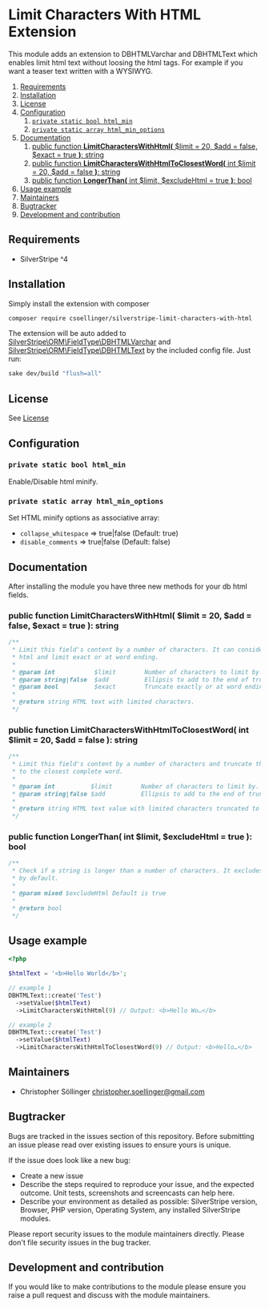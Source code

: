 # Limit Characters With HTML Extension

This module adds an extension to DBHTMLVarchar and DBHTMLText which enables limit html text without loosing the html tags. For example if you want a teaser text written with a WYSIWYG.

1. [Requirements](#requirements)
2. [Installation](#installation)
3. [License](#license)
4. [Configuration](#configuration)
   1. [`private static bool html_min`](#private-static-bool-html_min)
   2. [`private static array html_min_options`](#private-static-array-html_min_options)
5. [Documentation](#documentation)
   1. [public function **LimitCharactersWithHtml(** $limit = 20, $add = false, $exact = true **)**: string](#public-function-limitcharacterswithhtml-limit--20-add--false-exact--true--string)
   2. [public function **LimitCharactersWithHtmlToClosestWord(** int $limit = 20, $add = false **)**: string](#public-function-limitcharacterswithhtmltoclosestword-int-limit--20-add--false--string)
   3. [public function **LongerThan(** int $limit, $excludeHtml = true **)**: bool](#public-function-longerthan-int-limit-excludehtml--true--bool)
6. [Usage example](#usage-example)
7. [Maintainers](#maintainers)
8. [Bugtracker](#bugtracker)
9. [Development and contribution](#development-and-contribution)

## Requirements

* SilverStripe ^4

## Installation

Simply install the extension with composer

```bash
composer require csoellinger/silverstripe-limit-characters-with-html
```

The extension will be auto added to [SilverStripe\ORM\FieldType\DBHTMLVarchar](https://github.com/silverstripe/silverstripe-framework/blob/4/src/ORM/FieldType/DBHTMLVarchar.php) and [SilverStripe\ORM\FieldType\DBHTMLText](https://github.com/silverstripe/silverstripe-framework/blob/4/src/ORM/FieldType/DBHTMLText.php) by the included config file. Just run:

```bash
sake dev/build "flush=all"
```

## License

See [License](License.md)

## Configuration

### `private static bool html_min`

Enable/Disable html minify.

### `private static array html_min_options`

Set HTML minify options as associative array:

* `collapse_whitespace` => true|false (Default: true)
* `disable_comments` => true|false (Default: false)

## Documentation

After installing the module you have three new methods for your db html fields.

### public function **LimitCharactersWithHtml(** $limit = 20, $add = false, $exact = true **)**: string

```php
/**
 * Limit this field's content by a number of characters. It can consider
 * html and limit exact or at word ending.
 *
 * @param int           $limit        Number of characters to limit by.
 * @param string|false  $add          Ellipsis to add to the end of truncated string.
 * @param bool          $exact        Truncate exactly or at word ending.
 *
 * @return string HTML text with limited characters.
 */
```

### public function **LimitCharactersWithHtmlToClosestWord(** int $limit = 20, $add = false **)**: string

```php
/**
 * Limit this field's content by a number of characters and truncate the field
 * to the closest complete word.
 *
 * @param int          $limit        Number of characters to limit by.
 * @param string|false $add          Ellipsis to add to the end of truncated string.
 *
 * @return string HTML text value with limited characters truncated to the closest word.
 */
```

### public function **LongerThan(** int $limit, $excludeHtml = true **)**: bool

```php
/**
 * Check if a string is longer than a number of characters. It excludes html
 * by default.
 *
 * @param mixed $excludeHtml Default is true
 *
 * @return bool
 */
```

## Usage example

```php
<?php

$htmlText = '<b>Hello World</b>';

// example 1
DBHTMLText::create('Test')
  ->setValue($htmlText)
  ->LimitCharactersWithHtml(9) // Output: <b>Hello Wo…</b>

// example 2
DBHTMLText::create('Test')
  ->setValue($htmlText)
  ->LimitCharactersWithHtmlToClosestWord(9) // Output: <b>Hello…</b>
```

## Maintainers

* Christopher Söllinger <christopher.soellinger@gmail.com>

## Bugtracker

Bugs are tracked in the issues section of this repository. Before submitting an issue please read over
existing issues to ensure yours is unique.

If the issue does look like a new bug:

* Create a new issue
* Describe the steps required to reproduce your issue, and the expected outcome. Unit tests, screenshots and screencasts can help here.
* Describe your environment as detailed as possible: SilverStripe version, Browser, PHP version, Operating System, any installed SilverStripe modules.

Please report security issues to the module maintainers directly. Please don't file security issues in the bug tracker.

## Development and contribution

If you would like to make contributions to the module please ensure you raise a pull request and discuss with the module maintainers.
